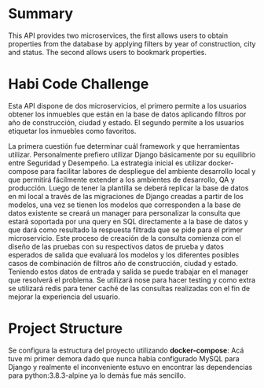 # Summary
This API provides two microservices, the first allows users to obtain properties from the database by applying filters by year of construction, city and status. The second allows users to bookmark properties.

# Habi Code Challenge

Esta API dispone de dos microservicios, el primero permite a los usuarios obtener los inmuebles que están en la base de datos aplicando filtros por año de construcción, ciudad y estado. El segundo permite a los usuarios etiquetar los inmuebles como favoritos.

La primera cuestión fue determinar cuál framework y que herramientas utilizar. Personalmente prefiero utilizar Django básicamente por su equilibrio entre Seguridad y Desempeño. La estrategia inicial es utilizar docker-compose para facilitar labores de despliegue del ambiente desarrollo local y que permitirá fácilmente extender a los ambientes de desarrollo, QA y producción. Luego de tener la plantilla se deberá replicar la base de datos en mi local a través de las migraciones de Django creadas a partir de los modelos, una vez se tienen los modelos que corresponden a la base de datos existente se creará un manager para personalizar la consulta que estará soportada por una query en SQL directamente a la base de datos y que dará como resultado la respuesta filtrada que se pide para el primer microservicio. Este proceso de creación de la consulta comienza con el diseño de las pruebas con su respectivos datos de prueba y datos esperados de salida que evaluará los modelos y los diferentes posibles casos de combinación de filtros año de construcción, ciudad y estado. Teniendo estos datos de entrada y salida se puede trabajar en el manager que resolverá el problema. Se utilizará nose para hacer testing y como extra se utilizará redis para tener caché de las consultas realizadas con el fin de mejorar la experiencia del usuario.

# Project Structure

Se configura la estructura del proyecto utilizando **docker-compose**: Acá tuve mi primer demora dado que nunca había configurado MySQL para Django y realmente el inconveniente estuvo en encontrar las dependencias para python:3.8.3-alpine ya lo demás fue más sencillo.